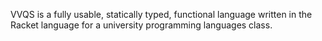 VVQS is a fully usable, statically typed, functional language written in the Racket language for a university programming languages class.
